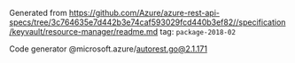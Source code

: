 Generated from https://github.com/Azure/azure-rest-api-specs/tree/3c764635e7d442b3e74caf593029fcd440b3ef82//specification/keyvault/resource-manager/readme.md tag: `package-2018-02`

Code generator @microsoft.azure/autorest.go@2.1.171


